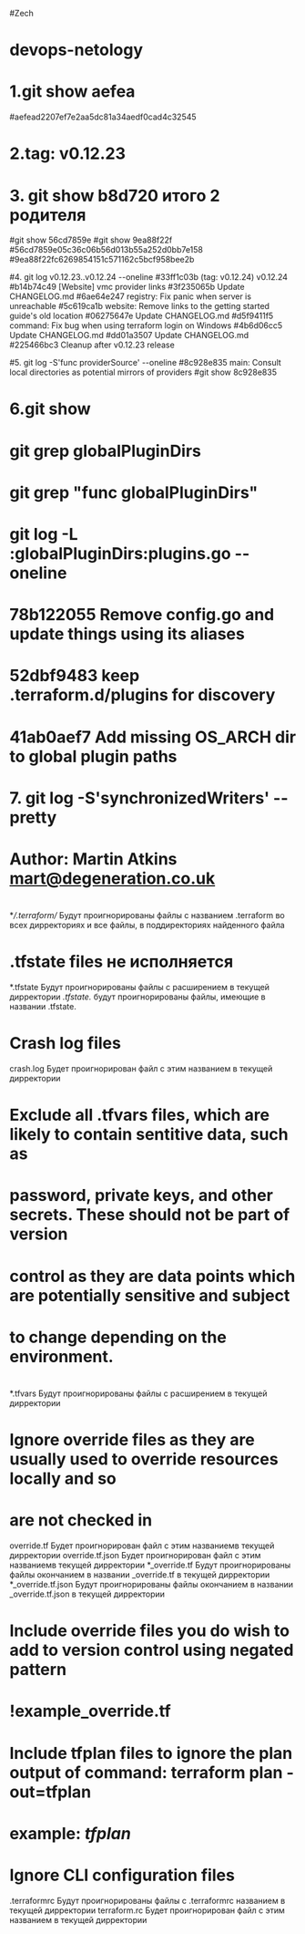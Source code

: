 #Zech
# devops-netology

# 1.git show aefea
#aefead2207ef7e2aa5dc81a34aedf0cad4c32545

# 2.tag: v0.12.23

# 3. git show b8d720  итого 2 родителя
#git show 56cd7859e
#git show 9ea88f22f
#56cd7859e05c36c06b56d013b55a252d0bb7e158
#9ea88f22fc6269854151c571162c5bcf958bee2b

#4. git log v0.12.23..v0.12.24 --oneline
#33ff1c03b (tag: v0.12.24) v0.12.24
#b14b74c49 [Website] vmc provider links
#3f235065b Update CHANGELOG.md
#6ae64e247 registry: Fix panic when server is unreachable
#5c619ca1b website: Remove links to the getting started guide's old location
#06275647e Update CHANGELOG.md
#d5f9411f5 command: Fix bug when using terraform login on Windows
#4b6d06cc5 Update CHANGELOG.md
#dd01a3507 Update CHANGELOG.md
#225466bc3 Cleanup after v0.12.23 release

#5. git log -S'func providerSource' --oneline
#8c928e835 main: Consult local directories as potential mirrors of providers
#git show 8c928e835 

# 6.git show 
# git grep globalPluginDirs
# git grep "func globalPluginDirs"
# git log -L :globalPluginDirs:plugins.go --oneline
# 78b122055 Remove config.go and update things using its aliases
# 52dbf9483 keep .terraform.d/plugins for discovery
# 41ab0aef7 Add missing OS_ARCH dir to global plugin paths

# 7. git log -S'synchronizedWriters' --pretty
# Author: Martin Atkins <mart@degeneration.co.uk>



#
**/.terraform/* Будут проигнорированы файлы с названием .terraform во всех дирректориях и все файлы, в поддиректориях найденного файла


# .tfstate files не исполняется
*.tfstate Будут проигнорированы файлы с расширением в текущей дирректории
*.tfstate.* будут проигнорированы файлы, имеющие в названии .tfstate.

# Crash log files
crash.log Будет проигнорирован файл с этим названием в текущей дирректории

# Exclude all .tfvars files, which are likely to contain sentitive data, such as
# password, private keys, and other secrets. These should not be part of version
# control as they are data points which are potentially sensitive and subject
# to change depending on the environment.
#
*.tfvars Будут проигнорированы файлы с расширением в текущей дирректории

# Ignore override files as they are usually used to override resources locally and so
# are not checked in
override.tf Будет проигнорирован файл с этим названиемв текущей дирректории
override.tf.json Будет проигнорирован файл с этим названиемв текущей дирректории
*_override.tf Будут проигнорированы файлы окончанием в названии _override.tf в текущей дирректории
*_override.tf.json Будут проигнорированы файлы окончанием в названии _override.tf.json в текущей дирректории

# Include override files you do wish to add to version control using negated pattern
#
# !example_override.tf

# Include tfplan files to ignore the plan output of command: terraform plan -out=tfplan
# example: *tfplan*

# Ignore CLI configuration files
.terraformrc Будут проигнорированы файлы с .terraformrc названием в текущей дирректории
terraform.rc Будет проигнорирован файл с этим названием в текущей дирректории

